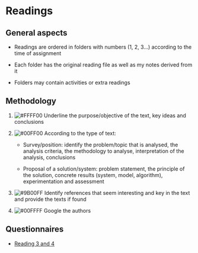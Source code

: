 # Readings

## General aspects

-   Readings are ordered in folders with numbers (1, 2, 3...) according to the time of assignment

-   Each folder has the original reading file as well as my notes derived from it

-   Folders may contain activities or extra readings

## Methodology

1. ![#FFFF00](https://via.placeholder.com/15/FFFF00?text=+) Underline the purpose/objective of the text, key ideas and conclusions

2. ![#00FF00](https://via.placeholder.com/15/00FF00?text=+) According to the type of text:

    - Survey/position: identify the problem/topic that is analysed, the analysis criteria, the methodology to analyse, interpretation of the analysis, conclusions

    - Proposal of a solution/system: problem statement, the principle of the solution, concrete results (system, model, algorithm), experimentation and assessment

3. ![#9B00FF](https://via.placeholder.com/15/9B00FF?text=+) Identify references that seem interesting and key in the text and provide the texts if found

4. ![#00FFFF](https://via.placeholder.com/15/00FFFF?text=+) Google the authors

## Questionnaires

-   [Reading 3 and 4](https://docs.google.com/forms/d/e/1FAIpQLSffEQ6RSrCFpBKfRuKqHWPrBURPPDneVlstOE0sKtIjA4FQqg/viewform?usp=sf_link)
